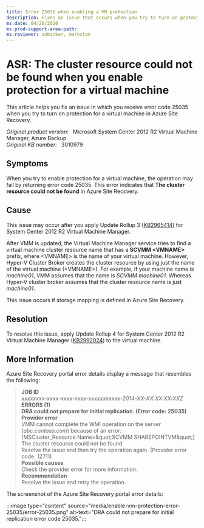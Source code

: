 ```yaml
---
title: Error 25035 when enabling a VM protection
description: Fixes an issue that occurs when you try to turn on protection for a virtual machine in Azure Site Recovery. This triggers error code that indicates cluster resource could not be found.
ms.date: 04/26/2020
ms.prod-support-area-path:
ms.reviewer: anbacker, markstan
---
```

# ASR: The cluster resource could not be found when you enable protection for a virtual machine

This article helps you fix an issue in which you receive error code 25035 when you try to turn on protection for a virtual machine in Azure Site Recovery.

_Original product version:_ &nbsp; Microsoft System Center 2012 R2 Virtual Machine Manager, Azure Backup  
_Original KB number:_ &nbsp; 3010979

## Symptoms

When you try to enable protection for a virtual machine, the operation may fail by returning error code 25035. This error indicates that **The cluster resource could not be found** in Azure Site Recovery.

## Cause

This issue may occur after you apply Update Rollup 3 ([KB2965414](https://support.microsoft.com/help/2965414)) for System Center 2012 R2 Virtual Machine Manager.

After VMM is updated, the Virtual Machine Manager service tries to find a virtual machine cluster resource name that has a **SCVMM \<VMNAME>** prefix, where \<VMNAME> is the name of your virtual machine. However, Hyper-V Cluster Broker creates the cluster resource by using just the name of the virtual machine (\<VMNAME>). For example, if your machine name is *machine01*, VMM assumes that the name is *SCVMM machine01*. Whereas Hyper-V cluster broker assumes that the cluster resource name is just *machine01*.

This issue occurs if storage mapping is defined in Azure Site Recovery.

## Resolution

To resolve this issue, apply Update Rollup 4 for System Center 2012 R2 Virtual Machine Manager ([KB2992024](https://support.microsoft.com/help/2992024)) to the virtual machine.

## More Information

Azure Site Recovery portal error details display a message that resembles the following:

> **JOB ID**  
> *xxxxxxxx-xxxx-xxxx-xxxx-xxxxxxxxxxx-2014-XX-XX XX:XX:XXZ*  
> **ERRORS (1)**  
> **DRA could not prepare for initial replication. (Error code: 25035)**  
> **Provider error**  
> VMM cannot complete the WMI operation on the server (*abc.contoso.com*) because of an error:  
> [MSCluster_Resource.Name=\&quot;SCVMM SHAREPOINTVM\&quot;] The cluster resource could not be found.  
> Resolve the issue and then try the operation again. (Provider error code: 12711)  
> **Possible causes**  
> Check the provider error for more information.  
> **Recommendation**  
> Resolve the issue and retry the operation.

The screenshot of the Azure Site Recovery portal error details:

:::image type="content" source="media/enable-vm-protection-error-25035/error-25035.png" alt-text="DRA could not prepare for initial replication error code 25035.":::
